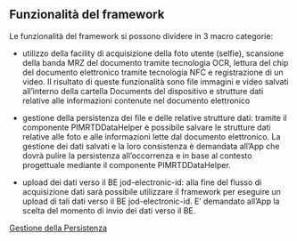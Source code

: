 ﻿


## Funzionalità del framework
Le funzionalità del framework si possono dividere in 3 macro categorie:

 
 - utilizzo della facility di acquisizione della foto utente
          (selfie), scansione della banda MRZ del documento tramite
          tecnologia OCR, lettura del chip del documento elettronico
          tramite tecnologia NFC e registrazione di un video. Il risultato
          di queste funzionalità sono file immagini e video salvati
          all’interno della cartella Documents del dispositivo e strutture
          dati relative alle informazioni contenute nel documento
          elettronico



 - gestione della persistenza dei file e delle relative strutture dati:
   tramite il componente PIMRTDDataHelper è possibile salvare le
   strutture dati relative alle foto e alle informazioni lette dal documento elettronico. La gestione dei dati salvati e la loro
   consistenza è demandata all’App che dovrà pulire la persistenza
   all’occorrenza e in base al contesto progettuale mediante il
   componente PIMRTDDataHelper.
   
 - upload dei dati verso il BE jod-electronic-id: alla fine del flusso
   di acquisizione dati sarà possibile utilizzare il framework per
   eseguire un upload di tali dati verso il BE jod-electronic-id. E’
   demandato all’App la scelta del momento di invio dei dati verso il
   BE.

[Gestione della Persistenza](docs/GestionePersistenza)

